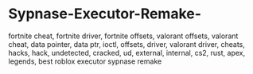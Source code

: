 # Sypnase-Executor-Remake-
fortnite cheat, fortnite driver, fortnite offsets, valorant offsets, valorant cheat, data pointer, data ptr, ioctl, offsets, driver, valorant driver, cheats, hacks, hack, undetected, cracked, ud, external, internal, cs2, rust, apex, legends, best roblox executor sypnase remake

